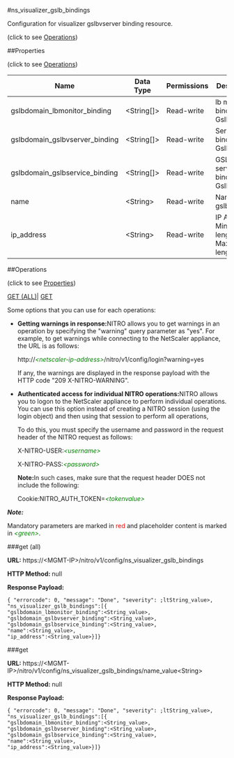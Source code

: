 #ns_visualizer_gslb_bindings



Configuration for visualizer gslbvserver binding resource.

<span>(click to see [Operations](#operations))</span>



##Properties 

<span>(click to see [Operations](#operations))</span>





<table><thead><tr><th>Name</th><th>Data Type</th><th>Permissions</th><th>Description</th></tr></thead><tbody><tr><td>gslbdomain_lbmonitor_binding</td><td>&lt;String[]></td><td>Read-write</td><td>lb monitor binding of Gslbvserver.</td></tr><tr><td>gslbdomain_gslbvserver_binding</td><td>&lt;String[]></td><td>Read-write</td><td>Service binding of Gslbvserver.</td></tr><tr><td>gslbdomain_gslbservice_binding</td><td>&lt;String[]></td><td>Read-write</td><td>GSLB service binding of Gslbvserver.</td></tr><tr><td>name</td><td>&lt;String></td><td>Read-write</td><td>Name of gslbvserver.</td></tr><tr><td>ip_address</td><td>&lt;String></td><td>Read-write</td><td>IP Address.<br>Minimum length = 1<br>Maximum length = 64</td></tr></tbody></table>

##Operations 

<span>(click to see [Properties](#properties))</span>





[GET (ALL)](#get-all)| [GET](#get)





Some options that you can use for each operations:

<ul><li><p><b>Getting warnings in response:</b>NITRO allows you to get warnings in an operation by specifying the "warning" query parameter as "yes". For example, to get warnings while connecting to the NetScaler appliance, the URL is as follows:</p><p>http://<span style="color:green;font-style:italic;">&lt;netscaler-ip-address&gt;</span>/nitro/v1/config/login?warning=yes</p><p>If any, the warnings are displayed in the response payload with the HTTP code "209 X-NITRO-WARNING".</p></li><li><p><b>Authenticated access for individual NITRO operations:</b>NITRO allows you to logon to the NetScaler appliance to perform individual operations. You can use this option instead of creating a NITRO session (using the login object) and then using that session to perform all operations,</p><p>To do this, you must specify the username and password in the request header of the NITRO request as follows:</p><p>X-NITRO-USER:<span style="color:green;font-style:italic;">&lt;username&gt;</span></p><p>X-NITRO-PASS:<span style="color:green;font-style:italic;">&lt;password&gt;</span></p><p><b>Note:</b>In such cases, make sure that the request header DOES not include the following:</p><p>Cookie:NITRO_AUTH_TOKEN=<span style="color:green;font-style:italic;">&lt;tokenvalue&gt;</span></p></li></ul>







***Note:*** 

Mandatory parameters are marked in <span style="color:#FF0000;">red</span> and placeholder content is marked in <span style="color:green;font-style:italic">&lt;green&gt;</span>.



###get (all)







<b>URL: </b>https://&lt;MGMT-IP&gt;/nitro/v1/config/ns_visualizer_gslb_bindings

<b>HTTP Method: </b>null

<b>Response Payload: </b>
```
{ "errorcode": 0, "message": "Done", "severity": ;ltString_value>, "ns_visualizer_gslb_bindings":[{
"gslbdomain_lbmonitor_binding":<String_value>,
"gslbdomain_gslbvserver_binding":<String_value>,
"gslbdomain_gslbservice_binding":<String_value>,
"name":<String_value>,
"ip_address":<String_value>}]}
```







###get







<b>URL: </b>https://&lt;MGMT-IP&gt;/nitro/v1/config/ns_visualizer_gslb_bindings/name_value&lt;String&gt;

<b>HTTP Method: </b>null

<b>Response Payload: </b>
```
{ "errorcode": 0, "message": "Done", "severity": ;ltString_value>, "ns_visualizer_gslb_bindings":[{
"gslbdomain_lbmonitor_binding":<String_value>,
"gslbdomain_gslbvserver_binding":<String_value>,
"gslbdomain_gslbservice_binding":<String_value>,
"name":<String_value>,
"ip_address":<String_value>}]}
```







